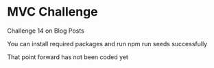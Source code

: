 # MVC Challenge

Challenge 14 on Blog Posts

You can install required packages and run
npm run seeds successfully

That point forward has not been coded yet
